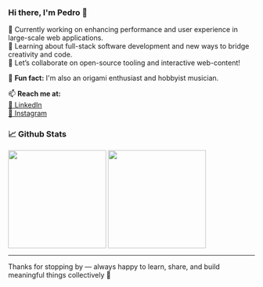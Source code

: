 ### Hi there, I'm Pedro 👋

🚀 Currently working on enhancing performance and user experience in large-scale web applications.  
📖 Learning about full-stack software development and new ways to bridge creativity and code.  
🤝 Let’s collaborate on open-source tooling and interactive web-content!  

🎨 **Fun fact:**  I'm also an origami enthusiast and hobbyist musician.

📫 **Reach me at:**  
[🔗 LinkedIn](https://www.linkedin.com/in/pedcoelho)  
[📸 Instagram](https://www.instagram.com/tetrictantra)  

### 📈 Github Stats
<div>
  <img height=200 align="center" src="https://github-readme-stats-gray-theta.vercel.app/api?username=PedCoelho&theme=transparent&show_icons=true&include_all_commits=true&hide_rank=true&custom_title=Activity%20Summary" />
  <img height=200 align="center" src="https://github-readme-stats-gray-theta.vercel.app/api/top-langs?username=PedCoelho&theme=transparent&layout=compact&langs_count=8&card_width=320&size_weight=0.5&count_weight=0.5&hide=css,scss" />
</div>

---

Thanks for stopping by — always happy to learn, share, and build meaningful things collectively 🌱
